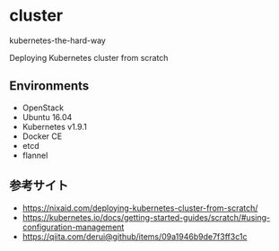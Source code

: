 # cluster

kubernetes-the-hard-way

Deploying Kubernetes cluster from scratch

## Environments

* OpenStack
* Ubuntu 16.04
* Kubernetes v1.9.1
* Docker CE
* etcd
* flannel

## 参考サイト

* https://nixaid.com/deploying-kubernetes-cluster-from-scratch/
* https://kubernetes.io/docs/getting-started-guides/scratch/#using-configuration-management
* https://qiita.com/derui@github/items/09a1946b9de7f3ff3c1c
